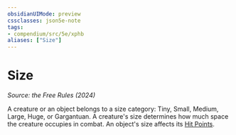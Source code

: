 ```yaml
---
obsidianUIMode: preview
cssclasses: json5e-note
tags:
- compendium/src/5e/xphb
aliases: ["Size"]
---
```

# Size
*Source: the Free Rules (2024)* 

A creature or an object belongs to a size category: Tiny, Small, Medium, Large, Huge, or Gargantuan. A creature's size determines how much space the creature occupies in combat. An object's size affects its [Hit Points](hit-points-xphb.md).